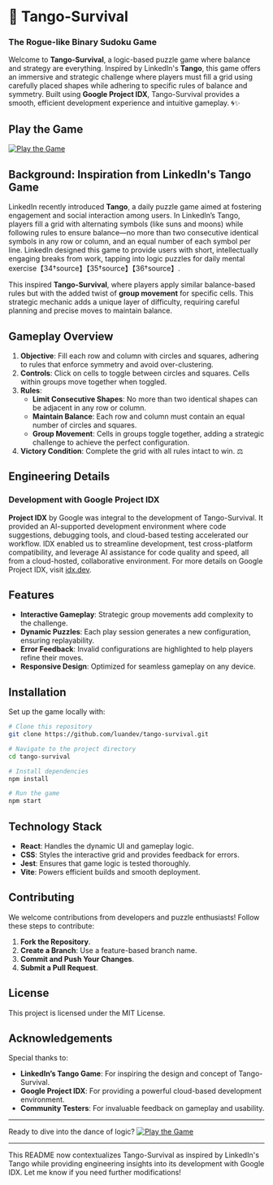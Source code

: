 # 💃 Tango-Survival
### The Rogue-like Binary Sudoku Game

Welcome to **Tango-Survival**, a logic-based puzzle game where balance and strategy are everything. Inspired by LinkedIn's **Tango**, this game offers an immersive and strategic challenge where players must fill a grid using carefully placed shapes while adhering to specific rules of balance and symmetry. Built using **Google Project IDX**, Tango-Survival provides a smooth, efficient development experience and intuitive gameplay. 🌀✨

## Play the Game

[![Play the Game](https://img.shields.io/badge/Play%20Now-Tango--Survival-blue?style=for-the-badge)](https://luandev.github.io/tango-survival/)

## Background: Inspiration from LinkedIn's Tango Game

LinkedIn recently introduced **Tango**, a daily puzzle game aimed at fostering engagement and social interaction among users. In LinkedIn’s Tango, players fill a grid with alternating symbols (like suns and moons) while following rules to ensure balance—no more than two consecutive identical symbols in any row or column, and an equal number of each symbol per line. LinkedIn designed this game to provide users with short, intellectually engaging breaks from work, tapping into logic puzzles for daily mental exercise【34†source】【35†source】【36†source】.

This inspired **Tango-Survival**, where players apply similar balance-based rules but with the added twist of **group movement** for specific cells. This strategic mechanic adds a unique layer of difficulty, requiring careful planning and precise moves to maintain balance.

## Gameplay Overview

1. **Objective**: Fill each row and column with circles and squares, adhering to rules that enforce symmetry and avoid over-clustering.
2. **Controls**: Click on cells to toggle between circles and squares. Cells within groups move together when toggled.
3. **Rules**:
   - **Limit Consecutive Shapes**: No more than two identical shapes can be adjacent in any row or column.
   - **Maintain Balance**: Each row and column must contain an equal number of circles and squares.
   - **Group Movement**: Cells in groups toggle together, adding a strategic challenge to achieve the perfect configuration.
4. **Victory Condition**: Complete the grid with all rules intact to win. ⚖️

## Engineering Details

### Development with Google Project IDX

**Project IDX** by Google was integral to the development of Tango-Survival. It provided an AI-supported development environment where code suggestions, debugging tools, and cloud-based testing accelerated our workflow. IDX enabled us to streamline development, test cross-platform compatibility, and leverage AI assistance for code quality and speed, all from a cloud-hosted, collaborative environment. For more details on Google Project IDX, visit [idx.dev](https://idx.dev).

## Features

- **Interactive Gameplay**: Strategic group movements add complexity to the challenge.
- **Dynamic Puzzles**: Each play session generates a new configuration, ensuring replayability.
- **Error Feedback**: Invalid configurations are highlighted to help players refine their moves.
- **Responsive Design**: Optimized for seamless gameplay on any device.

## Installation

Set up the game locally with:

```bash
# Clone this repository
git clone https://github.com/luandev/tango-survival.git

# Navigate to the project directory
cd tango-survival

# Install dependencies
npm install

# Run the game
npm start
```

## Technology Stack

- **React**: Handles the dynamic UI and gameplay logic.
- **CSS**: Styles the interactive grid and provides feedback for errors.
- **Jest**: Ensures that game logic is tested thoroughly.
- **Vite**: Powers efficient builds and smooth deployment.

## Contributing

We welcome contributions from developers and puzzle enthusiasts! Follow these steps to contribute:

1. **Fork the Repository**.
2. **Create a Branch**: Use a feature-based branch name.
3. **Commit and Push Your Changes**.
4. **Submit a Pull Request**.

## License

This project is licensed under the MIT License.

## Acknowledgements

Special thanks to:

- **LinkedIn’s Tango Game**: For inspiring the design and concept of Tango-Survival.
- **Google Project IDX**: For providing a powerful cloud-based development environment.
- **Community Testers**: For invaluable feedback on gameplay and usability.

---

Ready to dive into the dance of logic? [![Play the Game](https://img.shields.io/badge/Play%20Now-Tango--Survival-blue?style=for-the-badge)](https://luandev.github.io/tango-survival/)

--- 

This README now contextualizes Tango-Survival as inspired by LinkedIn's Tango while providing engineering insights into its development with Google IDX. Let me know if you need further modifications!
